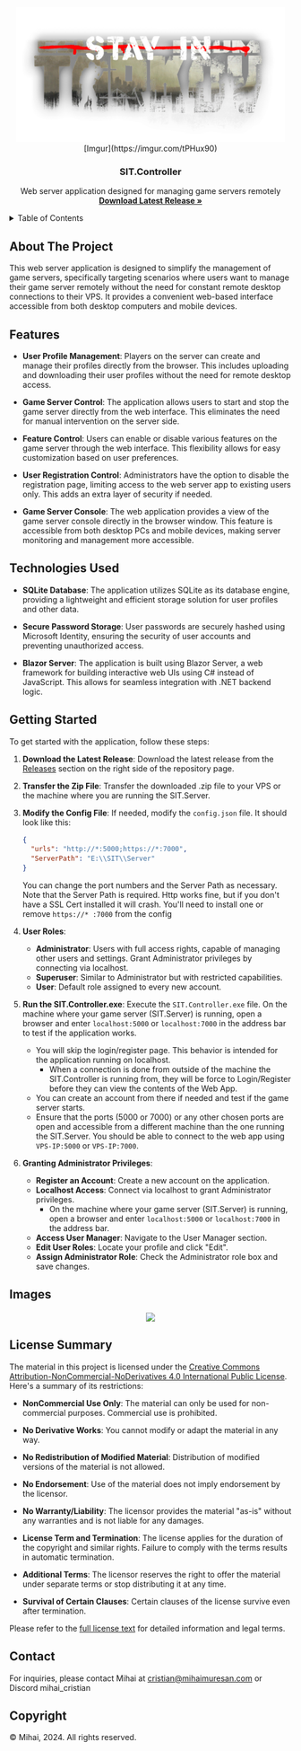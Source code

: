 <a name="readme-top"></a>

<!-- PROJECT LOGO -->
<div align="center">
  <a href="https://github.com/stayintarkov/StayInTarkov.Client">
    <img src="wwwroot/sit-logo-5.png" alt="Logo" height="240">
  </a>
[Imgur](https://imgur.com/tPHux90)

  <h3 align="center">SIT.Controller</h3>

  <p align="center">
    Web server application designed for managing game servers remotely
    <br />
    <a href="https://github.com/mihaicm93/SIT.Controller/releases"><strong>Download Latest Release »</strong></a>
  </p>
</div>

<!-- TABLE OF CONTENTS -->
<details>
  <summary>Table of Contents</summary>
  <ol>
    <li>
      <a href="#about-the-project">About The Project</a>
    </li>
    <li>
      <a href="#features">Features</a>
    </li>
    <li>
      <a href="#technologies-used">Technologies Used</a>
    </li>
    <li>
      <a href="#getting-started">Getting Started</a>
    </li>
    <li>
      <a href="#images">Images</a>
    </li>
    <li>
      <a href="#license-summary">License Summary</a>
    </li>
    <li>
      <a href="#contact">Contact</a>
    </li>
  </ol>
</details>


## About The Project

This web server application is designed to simplify the management of game servers, specifically targeting scenarios where users want to manage their game server remotely without the need for constant remote desktop connections to their VPS. It provides a convenient web-based interface accessible from both desktop computers and mobile devices.


## Features

- **User Profile Management**: Players on the server can create and manage their profiles directly from the browser. This includes uploading and downloading their user profiles without the need for remote desktop access.

- **Game Server Control**: The application allows users to start and stop the game server directly from the web interface. This eliminates the need for manual intervention on the server side.

- **Feature Control**: Users can enable or disable various features on the game server through the web interface. This flexibility allows for easy customization based on user preferences.

- **User Registration Control**: Administrators have the option to disable the registration page, limiting access to the web server app to existing users only. This adds an extra layer of security if needed.

- **Game Server Console**: The web application provides a view of the game server console directly in the browser window. This feature is accessible from both desktop PCs and mobile devices, making server monitoring and management more accessible.


## Technologies Used

- **SQLite Database**: The application utilizes SQLite as its database engine, providing a lightweight and efficient storage solution for user profiles and other data.

- **Secure Password Storage**: User passwords are securely hashed using Microsoft Identity, ensuring the security of user accounts and preventing unauthorized access.

- **Blazor Server**: The application is built using Blazor Server, a web framework for building interactive web UIs using C# instead of JavaScript. This allows for seamless integration with .NET backend logic.


## Getting Started

To get started with the application, follow these steps:

1. **Download the Latest Release**: Download the latest release from the [Releases](https://github.com/mihaicm93/SIT.Controller/releases) section on the right side of the repository page.

2. **Transfer the Zip File**: Transfer the downloaded .zip file to your VPS or the machine where you are running the SIT.Server.

3. **Modify the Config File**: If needed, modify the `config.json` file. It should look like this:

   ~~~json
   {
     "urls": "http://*:5000;https://*:7000",
     "ServerPath": "E:\\SIT\\Server"
   }
   ~~~

   You can change the port numbers and the Server Path as necessary. Note that the Server Path is required.
   Http works fine, but if you don't have a SSL Cert installed it will crash. You'll need to install one or remove `https://* :7000` from the config

4. **User Roles**:
   - **Administrator**: Users with full access rights, capable of managing other users and settings. Grant Administrator privileges by connecting via localhost.
   - **Superuser**: Similar to Administrator but with restricted capabilities.
   - **User**: Default role assigned to every new account.

5. **Run the SIT.Controller.exe**: Execute the `SIT.Controller.exe` file. On the machine where your game server (SIT.Server) is running, open a browser and enter `localhost:5000` or `localhost:7000` in the address bar to test if the application works.

   - You will skip the login/register page. This behavior is intended for the application running on localhost.
       - When a connection is done from outside of the machine the SIT.Controller is running from, they will be force to Login/Register before they can view the contents of the Web App.
   - You can create an account from there if needed and test if the game server starts.
   - Ensure that the ports (5000 or 7000) or any other chosen ports are open and accessible from a different machine than the one running the SIT.Server. You should be able to connect to the web app using `VPS-IP:5000` or `VPS-IP:7000`.

6. **Granting Administrator Privileges**:
   - **Register an Account**: Create a new account on the application.
   - **Localhost Access**: Connect via localhost to grant Administrator privileges.
       - On the machine where your game server (SIT.Server) is running, open a browser and enter `localhost:5000` or `localhost:7000` in the address bar.
   - **Access User Manager**: Navigate to the User Manager section.
   - **Edit User Roles**: Locate your profile and click "Edit".
   - **Assign Administrator Role**: Check the Administrator role box and save changes.


## Images

<p align="center">

<img src="https://imgur.com/tPHux90.gif?raw=true" width="600" align="center" />

</p>


## License Summary

The material in this project is licensed under the [Creative Commons Attribution-NonCommercial-NoDerivatives 4.0 International Public License](https://creativecommons.org/licenses/by-nc-nd/4.0/legalcode). Here's a summary of its restrictions:

- **NonCommercial Use Only**: The material can only be used for non-commercial purposes. Commercial use is prohibited.

- **No Derivative Works**: You cannot modify or adapt the material in any way.

- **No Redistribution of Modified Material**: Distribution of modified versions of the material is not allowed.

- **No Endorsement**: Use of the material does not imply endorsement by the licensor.

- **No Warranty/Liability**: The licensor provides the material "as-is" without any warranties and is not liable for any damages.

- **License Term and Termination**: The license applies for the duration of the copyright and similar rights. Failure to comply with the terms results in automatic termination.

- **Additional Terms**: The licensor reserves the right to offer the material under separate terms or stop distributing it at any time.

- **Survival of Certain Clauses**: Certain clauses of the license survive even after termination.

Please refer to the [full license text](https://creativecommons.org/licenses/by-nc-nd/4.0/legalcode) for detailed information and legal terms.


## Contact

For inquiries, please contact Mihai at cristian@mihaimuresan.com or Discord mihai_cristian


## Copyright

© Mihai, 2024. All rights reserved.
